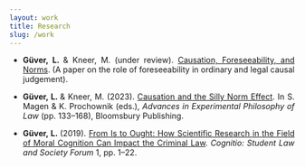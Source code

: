 ```yaml
---
layout: work
title: Research
slug: /work
---
```



<ul><li><p align="justify"><b>Güver, L. </b> & Kneer, M. (under review). <a href="https://levinguever.com/assets/documents/CausationPoster2.pdf"> Causation, Foreseeability, and Norms</a>. (A paper on the role of foreseeability in ordinary and legal causal judgement).</p></li></ul>

<ul><li><p align="justify"><b>Güver, L. </b> & Kneer, M. (2023). <a href="https://philpapers.org/rec/GVECAT">Causation and the Silly Norm Effect</a>. In S. Magen & K. Prochownik (eds.), <i>Advances in Experimental Philosophy of Law</i> (pp. 133–168), Bloomsbury Publishing.</p></li></ul> 

<ul><li><p align="justify"><b>Güver, L. </b> (2019). <a href="https://philpapers.org/rec/GVEFIT">From Is to Ought: How Scientific Research in the Field of Moral Cognition Can Impact the Criminal Law</a>. <i>Cognitio: Student Law and Society Forum</i> 1, pp. 1–22.</p></li></ul>
  
